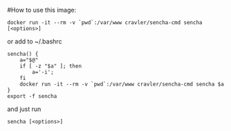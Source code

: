 #How to use this image:

    docker run -it --rm -v `pwd`:/var/www cravler/sencha-cmd sencha [<options>]

or add to ~/.bashrc

    sencha() {
        a="$@"
        if [ -z "$a" ]; then
            a='-i';
        fi
        docker run -it --rm -v `pwd`:/var/www cravler/sencha-cmd sencha $a
    }
    export -f sencha

and just run

    sencha [<options>]

